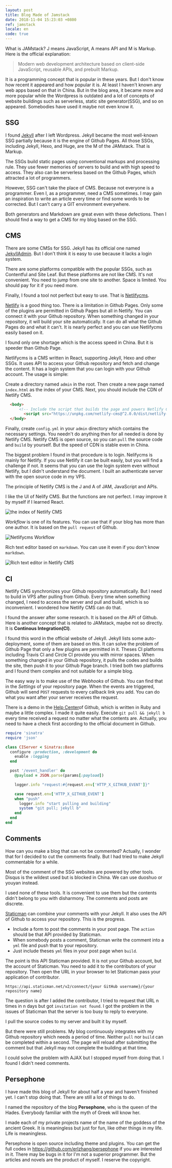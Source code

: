 ```yaml
---
layout: post
title: Blog Made of Jamstack
date: 2018-11-04 15:23:03 +0800
ref: jamstack
locale: en
code: true
---
```

What is JAMstack? J means JavaScript, A means API and M is Markup. Here is the official explanation:

> Modern web development architecture based on client-side JavaScript, reusable APIs, and prebuilt Markup.

It is a programming concept that is popular in these years. But I don't know how recent it appeared and how popular it is. At least I haven't known any web apps based on that in China. But in the blog area, it became more and more popular while the Wordpress is outdated and a lot of concepts of website buildings such as serverless, static site generator(SSG), and so on appeared. Somebodies have used it maybe not even know it.

## SSG

I found [Jekyll](https://jekyllrb.com/) after I left Wordpress. Jekyll became the most well-known SSG partially because it is the engine of Github Pages. All those SSGs, including Jekyll, Hexo, and Huge, are the M of the JAMstack. That is Markup.

The SSGs build static pages using conventional markups and processing rule. They use fewer memories of servers to build and with high speed to access. They also can be serverless based on the Github Pages, which attracted a lot of programmers.

However, SSG can't take the place of CMS. Because not everyone is a programmer. Even I, as a programmer, need a CMS sometimes. I may gain an inspiration to write an article every time or find some words to be corrected. But I can't carry a GIT environment everywhere.

Both generators and Markdown are great even with these defections. Then I should find a way to get a CMS for my blog based on the SSG.

## CMS

There are some CMSs for SSG. Jekyll has its official one named [JekyllAdmin](https://github.com/jekyll/jekyll-admin). But I don't think it is easy to use because it lacks a login system.

There are some platforms compatible with the popular SSGs, such as Contentful and Site Leaf. But these platforms are not like CMS. It's not convenient. You need to jump from one site to another. Space is limited. You should pay for it if you need more.

Finally, I found a tool not perfect but easy to use. That is [Netlifycms](https://www.netlifycms.org/).

[Netlify](https://www.netlify.com/) is a good thing too. There is a limitation in Github Pages. Only some of the plugins are permitted in Github Pages but all in Netlify. You can connect it with your Github repository. When something changed in your repository, it will build your site automatically. It can do all what the Github Pages do and what it can't. It is nearly perfect and you can use Netlifycms easily based on it.

I found only one shortage which is the access speed in China. But it is speeder than Github Page.

Netlifycms is a CMS written in React, supporting Jekyll, Hexo and other SSGs. It uses API to access your Github repository and fetch and change the content. It has a login system that you can login with your Github account. The usage is simple:

Create a directory named `admin` in the root. Then create a new page named `index.html` as the index of your CMS. Next, you should include the CDN of Netlify CMS.


```html
  <body>
      <!-- Include the script that builds the page and powers Netlify CMS -->
        <script src="https://unpkg.com/netlify-cms@^2.0.0/dist/netlify-cms.js"></script>
  </body>
```

Finally, create `config.yml` in your `admin` directory which contains the necessary settings. You needn't do anything then for all needed is done by Netlify CMS. Netlify CMS is open source, so you can `pull` the source code and `build` by yourself. But the speed of CDN is stable even in China.

The biggest problem I found in that procedure is to login. Nelifycms is mainly for Netlify. If you use Netlify it can be built easily, but you will find a challenge if not. It seems that you can use the login system even without Netlify, but I didn't understand the document. I built an authenticate server with the open source code in my VPS.

The principle of Netlify CMS is the J and A of JAM, JavaScript and APIs.

I like the UI of Nelify CMS. But the functions are not perfect. I may improve it by myself if I learned React.

![the index of Netlify CMS](/img/netlifycms_1.jpg)

*Workflow* is one of its features. You can use that if your blog has more than one author. It is based on the `pull request` of Github.


![Netlifycms Workflow](/img/netlifycms_2.jpg)

Rich text editor based on `markdown`. You can use it even if you don't know `markdown`.

![Rich text editor in Netlify CMS](/img/netlifycms_3.jpg)

## CI

Netlify CMS synchronizes your Github repository automatically. But I need to build in VPS after pulling from Github. Every time when something changed, I need to access the server and pull and build, which is so inconvenient. I wondered how Netlify CMS can do that.

I found the answer after some research. It is based on the API of Github. Here is another concept that is related to JAMstack, maybe not so directly. It is **Continous Integration(CI)**.

I found this word in the official website of Jekyll. Jekyll lists some auto-deployment, some of them are based on this. It can solve the problem of Github Page that only a few plugins are permitted in it. Theses CI platforms including Travis CI and Circle CI provide you with mirror spaces. When something changed in your Github repository, it pulls the codes and builds the site, then push it to your Github Page branch. I tried both two platforms and I found them complex and not suitable for a simple blog.

The easy way is to make use of the *Webhooks* of Github. You can find that in the *Settings* of your repository page. When the events are triggered, Github will send `POST` requests to every callback link you add. You can do what you want after your server receives the request.

There is a demo in the [Help Center](https://developer.github.com/webhooks/)of Github, which is written in Ruby and maybe a little complex. I made it quite easily. Execute `git pull && jekyll b` every time received a request no matter what the contents are. Actually, you need to have a check first according to the official document in Github.

```ruby
require 'sinatra'
require 'json'

class CIServer < Sinatra::Base
  configure :production, :development do
    enable :logging
  end

  post '/event_handler' do
    @payload = JSON.parse(params[:payload])

    logger.info "request:#{request.env['HTTP_X_GITHUB_EVENT']}"

    case request.env['HTTP_X_GITHUB_EVENT']
    when "push"
      logger.info "start pulling and building"
      system "git pull; jekyll b"
    end
  end
end
```

## Comments

How can you make a blog that can not be commented? Actually, I wonder that for I decided to cut the comments finally. But I had tried to make Jekyll commentable for a while.

Most of the comment of the SSG websites are powered by other tools. Disqus is the wildest used but is blocked in China. We can use duoshuo or youyan instead.

I used none of these tools. It is convenient to use them but the contents didn't belong to you with disharmony. The comments and posts are discrete.

[Staticman](https://staticman.net/) can combine your comments with your Jekyll. It also uses the API of Github to access your repository. This is the progress.

* Include a form to post the comments in your post page. The `action` should be that API provided by Staticman.
* When somebody posts a comment, Staticman write the comment into a `yml` file and push that to your repository.
* Just include theses `yml` files in your post page when `build`.

The point is this API Staticman provided. It is not your Github account, but the account of Staticman. You need to add it to the contributors of your repository. Then open the URL in your browser to let Staticman pass your application of contributor.

```
https://api.staticman.net/v2/connect/{your GitHub username}/{your repository name}
```
The question is after I added the contributor, I tried to request that URL n times in n days but got `invitation not found`. I got the problem in the issues of Staticman that the server is too busy to reply to everyone.

I pull the source codes to my server and built it by myself.

But there were still problems. My blog continuously integrates with my Github repository which needs a period of time. Neither `pull` nor `build` can be completed within a second. The page will reload after submitting the comment but that Jekyll may not complete the building at that time.

I could solve the problem with AJAX but I stopped myself from doing that. I found I didn't need comments.

## Persephone

I have made this blog of Jekyll for about half a year and haven't finished yet. I can't stop doing that. There are still a lot of things to do.

I named the repository of the blog **Persephone**, who is the queen of the Hades. Everybody familiar with the myth of Greek will know her.

I made each of my private projects name of the name of the goddess of the ancient Greek. It is meaningless but just for fun, like other things in my life. Life is meaningless.

Persephone is open source including theme and plugins. You can get the full codes in <https://github.com/erlzhang/persephone> if you are interested in it. There may be bugs in it for I'm not a superior programmer. But the articles and novels are the product of myself. I reserve the copyright.
